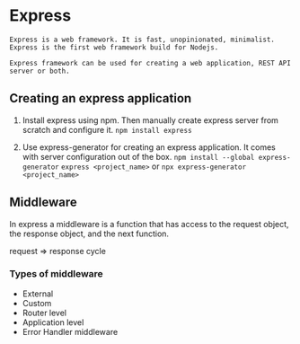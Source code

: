 # Express
    Express is a web framework. It is fast, unopinionated, minimalist. Express is the first web framework build for Nodejs.

    Express framework can be used for creating a web application, REST API server or both.

## Creating an express application
1. Install express using npm. Then manually create express server from scratch and configure it.
    `npm install express`

2. Use express-generator for creating an express application. It comes with server configuration out of the box.
    `npm install --global express-generator`
    `express <project_name>`
    or
    `npx express-generator <project_name>`

## Middleware
In express a middleware is a function that has access to the request object, the response object, and the next function.

request => response cycle

### Types of middleware
- External
- Custom
- Router level
- Application level
- Error Handler middleware